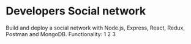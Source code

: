 # Developers Social network
Build and deploy a social network with Node.js, Express, React, Redux, Postman and MongoDB.
Functionality:
1
2
3

